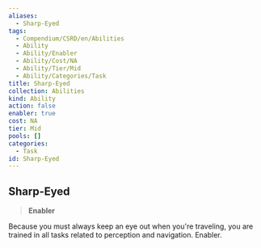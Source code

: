 ```yaml
---
aliases:
  - Sharp-Eyed
tags:
  - Compendium/CSRD/en/Abilities
  - Ability
  - Ability/Enabler
  - Ability/Cost/NA
  - Ability/Tier/Mid
  - Ability/Categories/Task
title: Sharp-Eyed
collection: Abilities
kind: Ability
action: false
enabler: true
cost: NA
tier: Mid
pools: []
categories:
  - Task
id: Sharp-Eyed
---
```

## Sharp-Eyed    
>**Enabler**  
    
Because you must always keep an eye out when you're traveling, you are trained in all tasks related to perception and navigation. Enabler.
